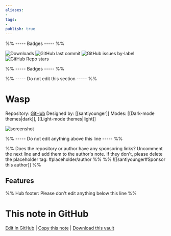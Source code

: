```yaml
---
aliases:
- 
tags: 
- 
publish: true
---
```


%% ----- Badges ----- %%

![Downloads](https://img.shields.io/badge/downloads-199182-573E7A?style=for-the-badge&logo=)
![GitHub last commit](https://img.shields.io/github/last-commit/santiyounger/Wasp-Obsidian-Theme?color=573E7A&label=last%20update&logo=github&style=for-the-badge)
![GitHub issues by-label](https://img.shields.io/github/issues/santiyounger/Wasp-Obsidian-Theme/help%20wanted?color=573E7A&logo=github&style=for-the-badge) 
![GitHub Repo stars](https://img.shields.io/github/stars/santiyounger/Wasp-Obsidian-Theme?color=573E7A&logo=github&style=for-the-badge)

%% ----- Badges ----- %%

%% ----- Do not edit this section ----- %%

# Wasp

Repository: [GitHub](https://github.com/santiyounger/Wasp-Obsidian-Theme)
Designed by: [[santiyounger]]
Modes: [[Dark-mode themes|dark]], [[Light-mode themes|light]]



![screenshot](https://github.com/santiyounger/Wasp-Obsidian-Theme/raw/HEAD/img/wasp-dark.png)

%% ----- Do not edit anything above this line ----- %% 

%% Does the repository or author have any sponsoring links? Uncomment the next line and add them to the author's note. If they don't, please delete the placeholder tag: #placeholder/author %%
%% ![[santiyounger#Sponsor this author]] %%


## Features



%% Hub footer: Please don't edit anything below this line %%

# This note in GitHub

<span class="git-footer">[Edit In GitHub](https://github.dev/obsidian-community/obsidian-hub/blob/main/02%20-%20Community%20Expansions/02.05%20All%20Community%20Expansions/Themes/Wasp.md "git-hub-edit-note") | [Copy this note](https://raw.githubusercontent.com/obsidian-community/obsidian-hub/main/02%20-%20Community%20Expansions/02.05%20All%20Community%20Expansions/Themes/Wasp.md "git-hub-copy-note") | [Download this vault](https://github.com/obsidian-community/obsidian-hub/archive/refs/heads/main.zip "git-hub-download-vault") </span>
